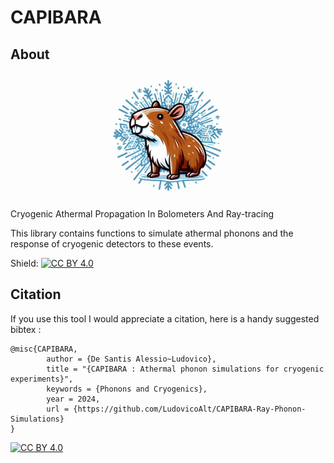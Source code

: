# CAPIBARA

## About

<p align="center">
  <img src="CAPIBARA_LOGO.jpg" width="200" title="Logo">
</p>

Cryogenic Athermal Propagation In Bolometers And Ray-tracing

This library contains functions to simulate athermal phonons and the response of cryogenic detectors to these events.

Shield: [![CC BY 4.0][cc-by-shield]][cc-by]

## Citation

If you use this tool I would appreciate a citation, here is a handy suggested bibtex : 
```
@misc{CAPIBARA,
        author = {De Santis Alessio~Ludovico},
        title = "{CAPIBARA : Athermal phonon simulations for cryogenic experiments}",
        keywords = {Phonons and Cryogenics},
        year = 2024,
        url = {https://github.com/LudovicoAlt/CAPIBARA-Ray-Phonon-Simulations}
}
```

[![CC BY 4.0][cc-by-image]][cc-by]

[cc-by]: http://creativecommons.org/licenses/by/4.0/
[cc-by-image]: https://i.creativecommons.org/l/by/4.0/88x31.png
[cc-by-shield]: https://img.shields.io/badge/License-CC%20BY%204.0-lightgrey.svg
